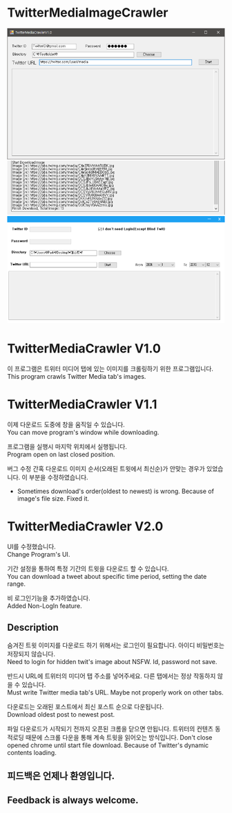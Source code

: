 # TwitterMediaImageCrawler

![screenshot](./Screenshot/screenshot1.png)
![screenshot](./Screenshot/screenshot2.png)
![screenshot](./Screenshot/screenshot3.png)

# TwitterMediaCrawler V1.0
이 프로그램은 트위터 미디어 탭에 있는 이미지를 크롤링하기 위한 프로그램입니다.  
This program crawls Twitter Media tab's images.

# TwitterMediaCrawler V1.1
이제 다운로드 도중에 창을 움직일 수 있습니다.  
You can move program's window while downloading.

프로그램을 실행시 마지막 위치에서 실행됩니다.  
Program open on last closed position.

버그 수정
간혹 다운로드 이미지 순서(오래된 트윗에서 최신순)가 안맞는 경우가 있었습니다. 이 부분을 수정하였습니다.  
- Sometimes download's order(oldest to newest) is wrong. Because of image's file size. Fixed it.

# TwitterMediaCrawler V2.0
UI를 수정했습니다.  
Change Program's UI.

기간 설정을 통하여 특정 기간의 트윗을 다운로드 할 수 있습니다.  
You can download a tweet about specific time period, setting the date range.

비 로그인기능을 추가하였습니다.  
Added Non-LogIn feature.

## Description
숨겨진 트윗 이미지를 다운로드 하기 위해서는 로그인이 필요합니다. 아이디 비밀번호는 저장되지 않습니다.  
Need to login for hidden twit's image about NSFW. Id, password not save.

반드시 URL에 트위터의 미디어 탭 주소를 넣어주세요. 다른 탭에서는 정상 작동하지 않을 수 있습니다.  
Must write Twitter media tab's URL. Maybe not properly work on other tabs.  

다운로드는 오래된 포스트에서 최신 포스트 순으로 다운됩니다.  
Download oldest post to newest post.

파일 다운로드가 시작되기 전까지 오픈된 크롬을 닫으면 안됩니다. 트위터의 컨텐츠 동적로딩 때문에 스크롤 다운을 통해 계속 트윗을 읽어오는 방식입니다.
Don't close opened chrome until start file download. Because of Twitter's dynamic contents loading.

## 피드백은 언제나 환영입니다.
## Feedback is always welcome.
